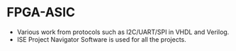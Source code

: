 # FPGA-ASIC

- Various work from protocols such as I2C/UART/SPI in VHDL and Verilog.
- ISE Project Navigator Software is used for all the projects.
